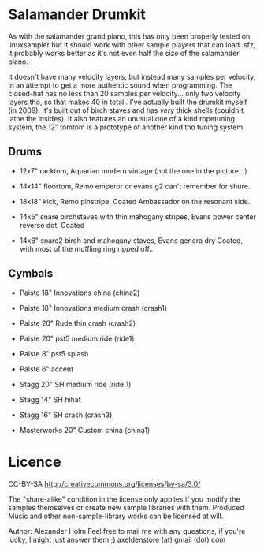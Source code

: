 # Salamander Drumkit

As with the salamander grand piano, this has only been properly tested on
linuxsampler but it should work with other sample players that can load .sfz, it
probably works better as it's not even half the size of the salamander piano.

It doesn't have many velocity layers, but instead many samples per velocity, in
an attempt to get a more authentic sound when programming. The closed-hat has no
less than 20 samples per velocity... only two velocity layers tho, so that makes
40 in total.. I've actually built the drumkit myself (in 2009). It's built out
of birch staves and has _very_ thick shells (couldn't lathe the insides). It
also features an unusual one of a kind ropetuning system, the 12" tomtom is a
prototype of another kind tho tuning system.

## Drums

- 12x7" racktom, Aquarian modern vintage (not the one in the picture...)
- 14x14" floortom, Remo emperor or evans g2 can't remember for shure.
- 18x18" kick, Remo pinstripe, Coated Ambassador on the resonant side.

- 14x5" snare birchstaves with thin mahogany stripes, Evans power center reverse dot, Coated
- 14x6" snare2 birch and mahogany staves, Evans genera dry Coated, with most of the muffling ring ripped off..

## Cymbals

- Paiste 18" Innovations china (china2)
- Paiste 18" Innovations medium crash (crash1)
- Paiste 20" Rude thin crash (crash2)
- Paiste 20" pst5 medium ride (ride1)
- Paiste 8"  pst5 splash
- Paiste 6"  accent

- Stagg 20" SH medium ride (ride 1)
- Stagg 14" SH hihat
- Stagg 16" SH crash (crash3)

- Masterworks 20" Custom china (china1)

# Licence

CC-BY-SA <http://creativecommons.org/licenses/by-sa/3.0/>

The "share-alike" condition in the license only applies if you modify the
samples themselves or create new sample libraries with them. Produced Music and
other non-sample-library works can be licensed at will.

Author: Alexander Holm
Feel free to mail me with any questions, if you're lucky, I might just answer them ;)
axeldenstore (at) gmail (dot) com
